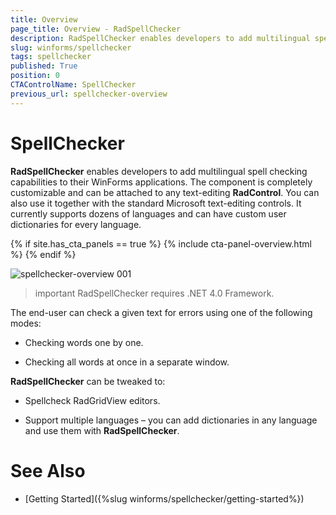 ```yaml
---
title: Overview
page_title: Overview - RadSpellChecker
description: RadSpellChecker enables developers to add multilingual spell checking capabilities to their WinForms applications.
slug: winforms/spellchecker
tags: spellchecker
published: True
position: 0
CTAControlName: SpellChecker
previous_url: spellchecker-overview
---
```


# SpellChecker

**RadSpellChecker** enables developers to add multilingual spell checking capabilities to their WinForms applications. The component is completely customizable and can be attached to any text-editing **RadControl**. You can also use it together with the standard Microsoft text-editing controls. It currently supports dozens of languages and can have custom user dictionaries for every language.

{% if site.has_cta_panels == true %}
{% include cta-panel-overview.html %}
{% endif %}

![spellchecker-overview 001](images/spellchecker-overview001.png)

>important RadSpellChecker requires .NET 4.0 Framework.
>

The end-user can check a given text for errors using one of the following modes:

* Checking words one by one.

* Checking all words at once in a separate window.

**RadSpellChecker** can be tweaked to:

* Spellcheck RadGridView editors.
          

* Support multiple languages – you can add dictionaries in any language and use them with **RadSpellChecker**.
          
# See Also

* [Getting Started]({%slug winforms/spellchecker/getting-started%})	
